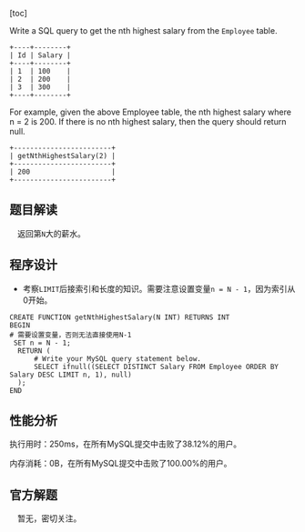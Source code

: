 [toc]

Write a SQL query to get the nth highest salary from the `Employee` table.

```
+----+--------+
| Id | Salary |
+----+--------+
| 1  | 100    |
| 2  | 200    |
| 3  | 300    |
+----+--------+
```

For example, given the above Employee table, the nth highest salary where n = 2 is 200. If there is no nth highest salary, then the query should return null.

```
+------------------------+
| getNthHighestSalary(2) |
+------------------------+
| 200                    |
+------------------------+
```



## 题目解读

&emsp;返回第`N`大的薪水。

## 程序设计

* 考察`LIMIT`后接索引和长度的知识。需要注意设置变量`n = N - 1`，因为索引从0开始。

```mysql
CREATE FUNCTION getNthHighestSalary(N INT) RETURNS INT
BEGIN
# 需要设置变量，否则无法直接使用N-1
 SET n = N - 1;
  RETURN (
      # Write your MySQL query statement below.
      SELECT ifnull((SELECT DISTINCT Salary FROM Employee ORDER BY Salary DESC LIMIT n, 1), null)
  );
END
```

## 性能分析

执行用时：250ms，在所有MySQL提交中击败了38.12%的用户。

内存消耗：0B，在所有MySQL提交中击败了100.00%的用户。

## 官方解题

&emsp;暂无，密切关注。